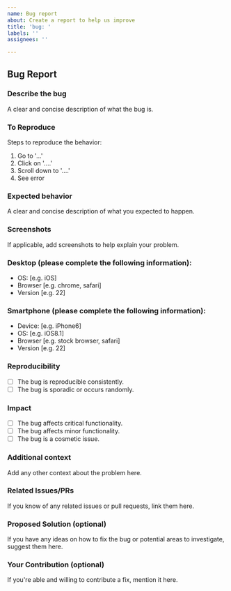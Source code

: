 ```yaml
---
name: Bug report
about: Create a report to help us improve
title: 'bug: '
labels: ''
assignees: ''

---
```


## Bug Report

### Describe the bug
A clear and concise description of what the bug is.

### To Reproduce
Steps to reproduce the behavior:
1. Go to '...'
2. Click on '....'
3. Scroll down to '....'
4. See error

### Expected behavior
A clear and concise description of what you expected to happen.

### Screenshots
If applicable, add screenshots to help explain your problem.

### Desktop (please complete the following information):
 - OS: [e.g. iOS]
 - Browser [e.g. chrome, safari]
 - Version [e.g. 22]

### Smartphone (please complete the following information):
 - Device: [e.g. iPhone6]
 - OS: [e.g. iOS8.1]
 - Browser [e.g. stock browser, safari]
 - Version [e.g. 22]

### Reproducibility
- [ ] The bug is reproducible consistently.
- [ ] The bug is sporadic or occurs randomly.

### Impact
- [ ] The bug affects critical functionality.
- [ ] The bug affects minor functionality.
- [ ] The bug is a cosmetic issue.

### Additional context
Add any other context about the problem here.

### Related Issues/PRs
If you know of any related issues or pull requests, link them here.

### Proposed Solution (optional)
If you have any ideas on how to fix the bug or potential areas to investigate, suggest them here.

### Your Contribution (optional)
If you're able and willing to contribute a fix, mention it here.

